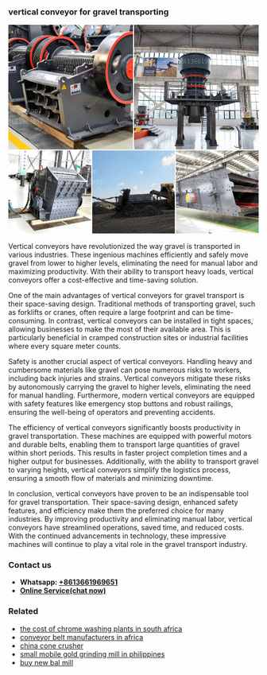 <h3>vertical conveyor for gravel transporting</h3><img src='1706767724.jpg' alt=''><p>Vertical conveyors have revolutionized the way gravel is transported in various industries. These ingenious machines efficiently and safely move gravel from lower to higher levels, eliminating the need for manual labor and maximizing productivity. With their ability to transport heavy loads, vertical conveyors offer a cost-effective and time-saving solution.</p><p>One of the main advantages of vertical conveyors for gravel transport is their space-saving design. Traditional methods of transporting gravel, such as forklifts or cranes, often require a large footprint and can be time-consuming. In contrast, vertical conveyors can be installed in tight spaces, allowing businesses to make the most of their available area. This is particularly beneficial in cramped construction sites or industrial facilities where every square meter counts.</p><p>Safety is another crucial aspect of vertical conveyors. Handling heavy and cumbersome materials like gravel can pose numerous risks to workers, including back injuries and strains. Vertical conveyors mitigate these risks by autonomously carrying the gravel to higher levels, eliminating the need for manual handling. Furthermore, modern vertical conveyors are equipped with safety features like emergency stop buttons and robust railings, ensuring the well-being of operators and preventing accidents.</p><p>The efficiency of vertical conveyors significantly boosts productivity in gravel transportation. These machines are equipped with powerful motors and durable belts, enabling them to transport large quantities of gravel within short periods. This results in faster project completion times and a higher output for businesses. Additionally, with the ability to transport gravel to varying heights, vertical conveyors simplify the logistics process, ensuring a smooth flow of materials and minimizing downtime.</p><p>In conclusion, vertical conveyors have proven to be an indispensable tool for gravel transportation. Their space-saving design, enhanced safety features, and efficiency make them the preferred choice for many industries. By improving productivity and eliminating manual labor, vertical conveyors have streamlined operations, saved time, and reduced costs. With the continued advancements in technology, these impressive machines will continue to play a vital role in the gravel transport industry.</p><h3>Contact us</h3><ul><li><strong>Whatsapp:&nbsp;<a href="https://wa.me/8613661969651">+8613661969651</a></strong></li><li><a href="https://swt.shibang-china.com/?git&amp;zhl&amp;vertical conveyor for gravel transporting"><strong>Online Service(chat now)</strong></a></li></ul><h3>Related</h3><ul><li><a href='the cost of chrome washing plants in south africa.md'>the cost of chrome washing plants in south africa</a></li><li><a href='conveyor belt manufacturers in africa.md'>conveyor belt manufacturers in africa</a></li><li><a href='china cone crusher.md'>china cone crusher</a></li><li><a href='small mobile gold grinding mill in philippines.md'>small mobile gold grinding mill in philippines</a></li><li><a href='buy new bal mill.md'>buy new bal mill</a></li></ul>